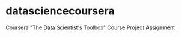 datasciencecoursera
===================

Coursera "The Data Scientist's Toolbox" Course Project Assignment
